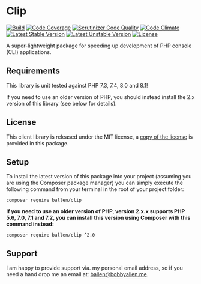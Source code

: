 # Clip

[![Build](https://github.com/allebb/clip/workflows/build/badge.svg)](https://github.com/allebb/clip/actions)
[![Code Coverage](https://codecov.io/gh/allebb/clip/branch/master/graph/badge.svg)](https://codecov.io/gh/allebb/clip)
[![Scrutinizer Code Quality](https://scrutinizer-ci.com/g/allebb/clip/badges/quality-score.png?b=master)](https://scrutinizer-ci.com/g/allebb/clip/?branch=master)
[![Code Climate](https://codeclimate.com/github/allebb/clip/badges/gpa.svg)](https://codeclimate.com/github/allebb/clip)
[![Latest Stable Version](https://poser.pugx.org/ballen/clip/v/stable)](https://packagist.org/packages/ballen/cartographer)
[![Latest Unstable Version](https://poser.pugx.org/ballen/clip/v/unstable)](https://packagist.org/packages/ballen/clip)
[![License](https://poser.pugx.org/ballen/clip/license)](https://packagist.org/packages/ballen/clip)

A super-lightweight package for speeding up development of PHP console (CLI) applications.

Requirements
------------

This library is unit tested against PHP 7.3, 7.4, 8.0 and 8.1!

If you need to use an older version of PHP, you should instead install the 2.x version of this library (see below for details).

License
-------

This client library is released under the MIT license, a [copy of the license](https://github.com/allebb/clip/blob/master/LICENSE) is provided in this package.

Setup
-----

To install the latest version of this package into your project (assuming you are using the Composer package manager) you can simply execute the following command from your terminal in the root of your project folder:

```composer require ballen/clip```

**If you need to use an older version of PHP, version 2.x.x supports PHP 5.6, 7.0, 7.1 and 7.2, you can install this version using Composer with this command instead:**

```shell
composer require ballen/clip ^2.0
```

Support
-------

I am happy to provide support via. my personal email address, so if you need a hand drop me an email at: [ballen@bobbyallen.me]().


